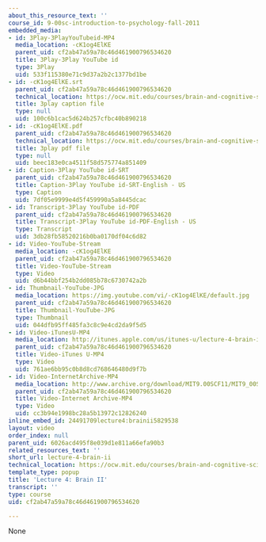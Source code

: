 ```yaml
---
about_this_resource_text: ''
course_id: 9-00sc-introduction-to-psychology-fall-2011
embedded_media:
- id: 3Play-3PlayYouTubeid-MP4
  media_location: -cK1og4ElKE
  parent_uid: cf2ab47a59a78c46d461900796534620
  title: 3Play-3Play YouTube id
  type: 3Play
  uid: 533f115380e71c9d37a2b2c1377bd1be
- id: -cK1og4ElKE.srt
  parent_uid: cf2ab47a59a78c46d461900796534620
  technical_location: https://ocw.mit.edu/courses/brain-and-cognitive-sciences/9-00sc-introduction-to-psychology-fall-2011/brain-ii/lecture-4-brain-ii/-cK1og4ElKE.srt
  title: 3play caption file
  type: null
  uid: 100c6b1cac5d624b257cfbc40b890218
- id: -cK1og4ElKE.pdf
  parent_uid: cf2ab47a59a78c46d461900796534620
  technical_location: https://ocw.mit.edu/courses/brain-and-cognitive-sciences/9-00sc-introduction-to-psychology-fall-2011/brain-ii/lecture-4-brain-ii/-cK1og4ElKE.pdf
  title: 3play pdf file
  type: null
  uid: beec183e0ca4511f58d575774a851409
- id: Caption-3Play YouTube id-SRT
  parent_uid: cf2ab47a59a78c46d461900796534620
  title: Caption-3Play YouTube id-SRT-English - US
  type: Caption
  uid: 7df05e9999e4d5f459990a5a8445dcac
- id: Transcript-3Play YouTube id-PDF
  parent_uid: cf2ab47a59a78c46d461900796534620
  title: Transcript-3Play YouTube id-PDF-English - US
  type: Transcript
  uid: 3db28fb58520216b0ba0170df04c6d82
- id: Video-YouTube-Stream
  media_location: -cK1og4ElKE
  parent_uid: cf2ab47a59a78c46d461900796534620
  title: Video-YouTube-Stream
  type: Video
  uid: d6b44bbf254b2dd085b78c6730742a2b
- id: Thumbnail-YouTube-JPG
  media_location: https://img.youtube.com/vi/-cK1og4ElKE/default.jpg
  parent_uid: cf2ab47a59a78c46d461900796534620
  title: Thumbnail-YouTube-JPG
  type: Thumbnail
  uid: 044dfb95ff485fa3c8c9e4cd2da9f5d5
- id: Video-iTunesU-MP4
  media_location: http://itunes.apple.com/us/itunes-u/lecture-4-brain-ii-methods/id501335817?i=110362866
  parent_uid: cf2ab47a59a78c46d461900796534620
  title: Video-iTunes U-MP4
  type: Video
  uid: 761ae6bb95c0b8d8cd768646480d9f7b
- id: Video-InternetArchive-MP4
  media_location: http://www.archive.org/download/MIT9.00SCF11/MIT9_00SCF11_lec04_300k.mp4
  parent_uid: cf2ab47a59a78c46d461900796534620
  title: Video-Internet Archive-MP4
  type: Video
  uid: cc3b94e1998bc28a5b13972c12826240
inline_embed_id: 24491709lecture4:brainii5829538
layout: video
order_index: null
parent_uid: 6026acd495f8e039d1e811a66efa90b3
related_resources_text: ''
short_url: lecture-4-brain-ii
technical_location: https://ocw.mit.edu/courses/brain-and-cognitive-sciences/9-00sc-introduction-to-psychology-fall-2011/brain-ii/lecture-4-brain-ii
template_type: popup
title: 'Lecture 4: Brain II'
transcript: ''
type: course
uid: cf2ab47a59a78c46d461900796534620

---
```

None